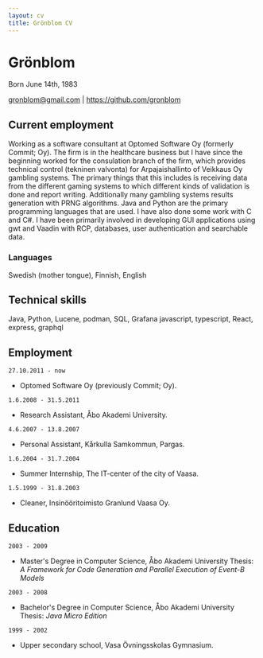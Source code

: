 ```yaml
---
layout: cv
title: Grönblom CV
---
```

# Grönblom
Born June 14th, 1983

<div id="webaddress">
<a href="gronblom@gmail.com">gronblom@gmail.com</a>
| <a href="https://github.com/gronblom">https://github.com/gronblom</a>
</div>


## Current employment

Working as a software consultant at Optomed Software Oy (formerly Commit; Oy). The firm is in the healthcare business but I have since the beginning worked for the consulation branch of the firm, which provides technical control (tekninen valvonta) for Arpajaishallinto of Veikkaus Oy gambling systems. The primary things that this includes is receiving data from the different gaming systems to which different kinds of validation is done and report writing. Additionally many gambling systems results generation with PRNG algorithms. Java and Python are the primary programming languages that are used. I have also done some work with C and C#. I have been primarily involved in developing GUI applications using gwt and Vaadin with RCP, databases, user authentication and searchable data.

### Languages

Swedish (mother tongue), Finnish, English


## Technical skills

Java, Python, Lucene, podman, SQL, Grafana javascript, typescript, React, express, graphql


## Employment

`27.10.2011 - now`
- Optomed Software Oy (previously Commit; Oy).

`1.6.2008 - 31.5.2011`
- Research Assistant, Åbo Akademi University.

`4.6.2007 - 13.8.2007`
- Personal Assistant, Kårkulla Samkommun, Pargas.

`1.6.2004 - 31.7.2004`
- Summer Internship, The IT-center of the city of Vaasa.

`1.5.1999 - 31.8.2003`
- Cleaner, Insinööritoimisto Granlund Vaasa Oy.


## Education

`2003 - 2009`
 - Master's Degree in Computer Science, Åbo Akademi University
   Thesis: _A Framework for Code Generation and Parallel Execution of Event-B Models_

`2003 - 2008`
 - Bachelor's Degree in Computer Science, Åbo Akademi University
   Thesis: _Java Micro Edition_

`1999 - 2002`
 - Upper secondary school, Vasa Övningsskolas Gymnasium.


<!-- ### Footer

Last updated: August 2021 -->


